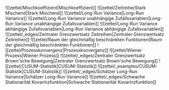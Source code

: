 ![[zettel/Mischkoeffizient|Mischkoeffizient]]
![[zettel/Zeitreihe/Stark Mischend|Stark Mischend]]
![[zettel/Long-Run Variance|Long-Run Variance]]
![[zettel/Long-Run Variance unabhängige Zufallsvariablen|Long-Run Variance unabhängige Zufallsvariablen]]
![[zettel/Long-Run Variance abhängige Zufallsvariablen|Long-Run Variance abhängige Zufallsvariablen]]
![[zettel/_edges/Zentraler Grenzwertsatz Zeitreihen|Zentraler Grenzwertsatz Zeitreihen]]
![[zettel/Raum der gleichmäßig beschränkten Funktionen|Raum der gleichmäßig beschränkten Funktionen]]
![[zettel/Prozesskonvergenz|Prozesskonvergenz]]
![[zettel/Wiener Prozess|Wiener Prozess]]
![[zettel/_edges/Zentraler Grenzwertsatz Brown'sche Bewegung|Zentraler Grenzwertsatz Brown'sche Bewegung]]
![[zettel/CUSUM-Statistik|CUSUM-Statistik]]
![[zettel/_examples/CUSUM-Statistik|CUSUM-Statistik]]
![[zettel/_edges/Schätzer Long-Run Variance|Schätzer Long-Run Variance]]
![[zettel/_edges/Schwache Stationarität Kovarinzfunktion|Schwache Stationarität Kovarinzfunktion]]